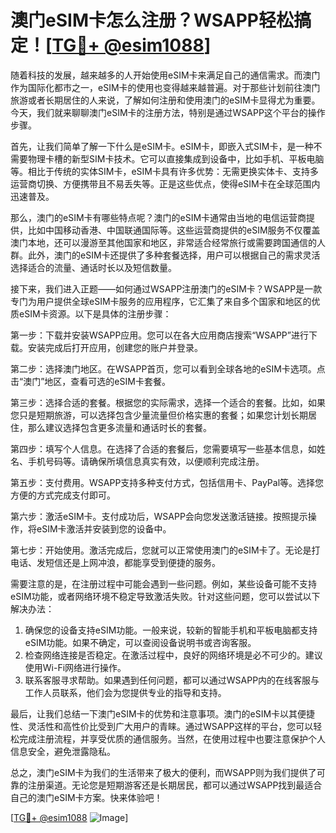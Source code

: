 # 澳门eSIM卡怎么注册？WSAPP轻松搞定！[[TG💪+ @esim1088](https://t.me/s/esim1088)]

随着科技的发展，越来越多的人开始使用eSIM卡来满足自己的通信需求。而澳门作为国际化都市之一，eSIM卡的使用也变得越来越普遍。对于那些计划前往澳门旅游或者长期居住的人来说，了解如何注册和使用澳门的eSIM卡显得尤为重要。今天，我们就来聊聊澳门eSIM卡的注册方法，特别是通过WSAPP这个平台的操作步骤。

首先，让我们简单了解一下什么是eSIM卡。eSIM卡，即嵌入式SIM卡，是一种不需要物理卡槽的新型SIM卡技术。它可以直接集成到设备中，比如手机、平板电脑等。相比于传统的实体SIM卡，eSIM卡具有许多优势：无需更换实体卡、支持多运营商切换、方便携带且不易丢失等。正是这些优点，使得eSIM卡在全球范围内迅速普及。

那么，澳门的eSIM卡有哪些特点呢？澳门的eSIM卡通常由当地的电信运营商提供，比如中国移动香港、中国联通国际等。这些运营商提供的eSIM服务不仅覆盖澳门本地，还可以漫游至其他国家和地区，非常适合经常旅行或需要跨国通信的人群。此外，澳门的eSIM卡还提供了多种套餐选择，用户可以根据自己的需求灵活选择适合的流量、通话时长以及短信数量。

接下来，我们进入正题——如何通过WSAPP注册澳门的eSIM卡？WSAPP是一款专门为用户提供全球eSIM卡服务的应用程序，它汇集了来自多个国家和地区的优质eSIM卡资源。以下是具体的注册步骤：

第一步：下载并安装WSAPP应用。您可以在各大应用商店搜索“WSAPP”进行下载。安装完成后打开应用，创建您的账户并登录。

第二步：选择澳门地区。在WSAPP首页，您可以看到全球各地的eSIM卡选项。点击“澳门”地区，查看可选的eSIM卡套餐。

第三步：选择合适的套餐。根据您的实际需求，选择一个适合的套餐。比如，如果您只是短期旅游，可以选择包含少量流量但价格实惠的套餐；如果您计划长期居住，那么建议选择包含更多流量和通话时长的套餐。

第四步：填写个人信息。在选择了合适的套餐后，您需要填写一些基本信息，如姓名、手机号码等。请确保所填信息真实有效，以便顺利完成注册。

第五步：支付费用。WSAPP支持多种支付方式，包括信用卡、PayPal等。选择您方便的方式完成支付即可。

第六步：激活eSIM卡。支付成功后，WSAPP会向您发送激活链接。按照提示操作，将eSIM卡激活并安装到您的设备中。

第七步：开始使用。激活完成后，您就可以正常使用澳门的eSIM卡了。无论是打电话、发短信还是上网冲浪，都能享受到便捷的服务。

需要注意的是，在注册过程中可能会遇到一些问题。例如，某些设备可能不支持eSIM功能，或者网络环境不稳定导致激活失败。针对这些问题，您可以尝试以下解决办法：

1. 确保您的设备支持eSIM功能。一般来说，较新的智能手机和平板电脑都支持eSIM功能。如果不确定，可以查阅设备说明书或咨询客服。
2. 检查网络连接是否稳定。在激活过程中，良好的网络环境是必不可少的。建议使用Wi-Fi网络进行操作。
3. 联系客服寻求帮助。如果遇到任何问题，都可以通过WSAPP内的在线客服与工作人员联系，他们会为您提供专业的指导和支持。

最后，让我们总结一下澳门eSIM卡的优势和注意事项。澳门的eSIM卡以其便捷性、灵活性和高性价比受到广大用户的青睐。通过WSAPP这样的平台，您可以轻松完成注册流程，并享受优质的通信服务。当然，在使用过程中也要注意保护个人信息安全，避免泄露隐私。

总之，澳门eSIM卡为我们的生活带来了极大的便利，而WSAPP则为我们提供了可靠的注册渠道。无论您是短期游客还是长期居民，都可以通过WSAPP找到最适合自己的澳门eSIM卡方案。快来体验吧！

[[TG💪+ @esim1088](https://t.me/s/esim1088) ![Image](https://i.postimg.cc/4NQfJmqS/Snipaste-2025-05-13-00-14-12.png)]
